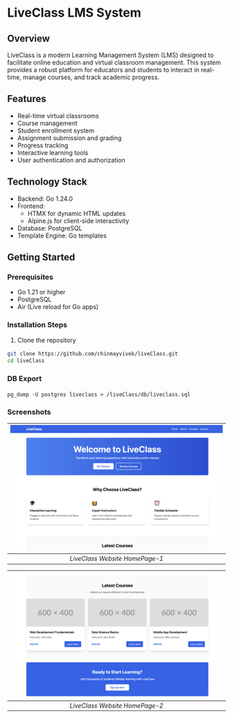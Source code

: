 # LiveClass LMS System

## Overview
LiveClass is a modern Learning Management System (LMS) designed to facilitate online education and virtual classroom management. This system provides a robust platform for educators and students to interact in real-time, manage courses, and track academic progress.

## Features
- Real-time virtual classrooms
- Course management
- Student enrollment system
- Assignment submission and grading
- Progress tracking
- Interactive learning tools
- User authentication and authorization

## Technology Stack
- Backend: Go 1.24.0
- Frontend: 
  - HTMX for dynamic HTML updates
  - Alpine.js for client-side interactivity
- Database: PostgreSQL
- Template Engine: Go templates

## Getting Started

### Prerequisites
- Go 1.21 or higher
- PostgreSQL
- Air (Live reload for Go apps)

### Installation Steps

1. Clone the repository
```bash
git clone https://github.com/chinmayvivek/liveClass.git
cd liveClass
```

### DB Export
`pg_dump -U postgres liveclass > /liveClass/db/liveclass.sql`

### Screenshots

<div align="center">

| ![Website HomePage-1](screenshots/Screenshot-1.png) |
|:--:|
| *LiveClass Website HomePage-1* |

| ![CourWebsite HomePage-2](screenshots/Screenshot-2.png) |
|:--:|
| *LiveClass Website HomePage-2*  |

</div>
